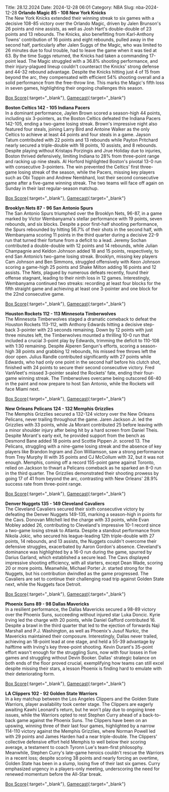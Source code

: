 Title: 28.12.2024
Date: 2024-12-28 06:01
Category: NBA 
Slug: nba-2024-12-28 
**Orlando Magic 85 - 108 New York Knicks**  
The New York Knicks extended their winning streak to six games with a decisive 108-85 victory over the Orlando Magic, driven by Jalen Brunson's 26 points and nine assists, as well as Josh Hart's double-double of 23 points and 13 rebounds. The Knicks, also benefitting from Karl-Anthony Towns' contribution of 16 points and eight rebounds, pulled away in the second half, particularly after Jalen Suggs of the Magic, who was limited to 26 minutes due to foul trouble, had to leave the game when it was tied at 63. By the time Suggs returned, the Knicks had taken a commanding 17-point lead. The Magic struggled with a 36.8% shooting performance, and their injury-plagued lineup couldn't counteract the Knicks' strong defense and 44-32 rebound advantage. Despite the Knicks hitting just 4 of 15 from beyond the arc, they compensated with efficient 54% shooting overall and a solid performance from the free-throw line. This marks the Magic's fifth loss in seven games, highlighting their ongoing challenges this season. 

[Box Score](/game/nyk-vs-orl-0022400419/box-score){:target="_blank"}, [Gamecast](/game/nyk-vs-orl-0022400419){:target="_blank"}<br>

**Boston Celtics 142 - 105 Indiana Pacers**  
In a dominant performance, Jaylen Brown scored a season-high 44 points, including six 3-pointers, as the Boston Celtics defeated the Indiana Pacers 142-105, ending a two-game losing streak. Brown's impressive night also featured four steals, joining Larry Bird and Antoine Walker as the only Celtics to achieve at least 44 points and four steals in a game. Jayson Tatum contributed with 22 points and 13 rebounds while Payton Pritchard nearly secured a triple-double with 18 points, 10 assists, and 8 rebounds. Despite playing without Kristaps Porzingis and Jrue Holiday due to injuries, Boston thrived defensively, limiting Indiana to 28% from three-point range and racking up nine steals. Al Horford highlighted Boston's pivotal 13-0 run with consecutive 3-pointers. The win prevented the Celtics' first three-game losing streak of the season, while the Pacers, missing key players such as Obi Toppin and Andrew Nembhard, lost their second consecutive game after a five-game winning streak. The two teams will face off again on Sunday in their last regular-season matchup. 

[Box Score](/game/ind-vs-bos-0022400420/box-score){:target="_blank"}, [Gamecast](/game/ind-vs-bos-0022400420){:target="_blank"}<br>

**Brooklyn Nets 87 - 96 San Antonio Spurs**  
The San Antonio Spurs triumphed over the Brooklyn Nets, 96-87, in a game marked by Victor Wembanyama's stellar performance with 19 points, seven rebounds, and six blocks. Despite a poor first-half shooting performance, the Spurs rebounded by hitting 56.7% of their shots in the second half, with Wembanyama scoring 11 points in the third quarter during a decisive 22-9 run that turned their fortune from a deficit to a lead. Jeremy Sochan contributed a double-double with 12 points and 14 rebounds, while Julian Champagnie and Keldon Johnson added 18 and 15 points, respectively, to end San Antonio’s two-game losing streak. Brooklyn, missing key players Cam Johnson and Ben Simmons, struggled offensively with Keon Johnson scoring a game-high 25 points and Shake Milton adding 16 points and 12 assists. The Nets, plagued by numerous defeats recently, found their offense stagnant, leading to their ninth loss in 12 games. Interestingly, Wembanyama continued two streaks: recording at least four blocks for the fifth straight game and achieving at least one 3-pointer and one block for the 22nd consecutive game. 

[Box Score](/game/sas-vs-bkn-0022400421/box-score){:target="_blank"}, [Gamecast](/game/sas-vs-bkn-0022400421){:target="_blank"}<br>

**Houston Rockets 112 - 113 Minnesota Timberwolves**  
The Minnesota Timberwolves staged a dramatic comeback to defeat the Houston Rockets 113-112, with Anthony Edwards hitting a decisive step-back 3-pointer with 23 seconds remaining. Down by 12 points with just three minutes left, the Timberwolves mounted a thrilling 10-0 run that included a crucial 3-point play by Edwards, trimming the deficit to 110-108 with 1:30 remaining. Despite Alperen Sengun's efforts, scoring a season-high 38 points and grabbing 12 rebounds, his missed free throws left the door open. Julius Randle contributed significantly with 27 points while Edwards, who had only one point in the second half before his clutch shot, finished with 24 points to secure their second consecutive victory. Fred VanVleet's missed 3-pointer sealed the Rockets' fate, ending their four-game winning streak. The Timberwolves overcame being outscored 66-40 in the paint and now prepare to host San Antonio, while the Rockets will face Miami next. 

[Box Score](/game/min-vs-hou-0022400422/box-score){:target="_blank"}, [Gamecast](/game/min-vs-hou-0022400422){:target="_blank"}<br>

**New Orleans Pelicans 124 - 132 Memphis Grizzlies**  
The Memphis Grizzlies secured a 132-124 victory over the New Orleans Pelicans, never trailing throughout the game. Jaren Jackson Jr. led the Grizzlies with 33 points, while Ja Morant contributed 25 before leaving with a minor shoulder injury after being hit by a hard screen from Daniel Theis. Despite Morant's early exit, he provided support from the bench as Desmond Bane added 18 points and Scottie Pippen Jr. scored 13. The Pelicans, struggling with a nine-game losing streak and the absence of key players like Brandon Ingram and Zion Williamson, saw a strong performance from Trey Murphy III with 35 points and CJ McCollum with 32, but it was not enough. Memphis, coming off a record 155-point game against Toronto, relied on Jackson to thwart a Pelicans comeback as he sparked an 8-0 run in the third quarter. The Grizzlies demonstrated their shooting prowess by going 17 of 41 from beyond the arc, contrasting with New Orleans' 28.9% success rate from three-point range. 

[Box Score](/game/mem-vs-nop-0022400423/box-score){:target="_blank"}, [Gamecast](/game/mem-vs-nop-0022400423){:target="_blank"}<br>

**Denver Nuggets 135 - 149 Cleveland Cavaliers**  
The Cleveland Cavaliers secured their sixth consecutive victory by defeating the Denver Nuggets 149-135, marking a season-high in points for the Cavs. Donovan Mitchell led the charge with 33 points, while Evan Mobley added 26, contributing to Cleveland's impressive 10-1 record since a two-game losing streak to Atlanta. Despite a standout performance from Nikola Jokic, who secured his league-leading 12th triple-double with 27 points, 14 rebounds, and 13 assists, the Nuggets couldn't overcome their defensive struggles, exacerbated by Aaron Gordon's absence. Cleveland's dominance was highlighted by a 16-0 run during the game, spurred by Darius Garland, which established a secure lead. The Cavs displayed impressive shooting efficiency, with all starters, except Dean Wade, scoring 20 or more points. Meanwhile, Michael Porter Jr. started strong for the Nuggets, but his contribution dwindled as the game progressed. The Cavaliers are set to continue their challenging road trip against Golden State next, while the Nuggets face Detroit. 

[Box Score](/game/cle-vs-den-0022400424/box-score){:target="_blank"}, [Gamecast](/game/cle-vs-den-0022400424){:target="_blank"}<br>

**Phoenix Suns 89 - 98 Dallas Mavericks**  
In a resilient performance, the Dallas Mavericks secured a 98-89 victory over the Phoenix Suns, succeeding without injured star Luka Doncic. Kyrie Irving led the charge with 20 points, while Daniel Gafford contributed 16. Despite a brawl in the third quarter that led to the ejection of forwards Naji Marshall and P.J. Washington, as well as Phoenix's Jusuf Nurkic, the Mavericks maintained their composure. Interestingly, Dallas never trailed, achieving an 18-point lead at one stage, and held a 55-39 advantage by halftime with Irving's key three-point shooting. Kevin Durant's 35-point effort wasn't enough for the struggling Suns, now with four losses in five games and struggling without Devin Booker. Dallas' strategic balance on both ends of the floor proved crucial, exemplifying how teams can still excel despite missing their stars, a lesson Phoenix is finding hard to emulate with their deteriorating form. 

[Box Score](/game/dal-vs-phx-0022400425/box-score){:target="_blank"}, [Gamecast](/game/dal-vs-phx-0022400425){:target="_blank"}<br>

**LA Clippers 102 - 92 Golden State Warriors**  
In a key matchup between the Los Angeles Clippers and the Golden State Warriors, player availability took center stage. The Clippers are eagerly awaiting Kawhi Leonard's return, but he won't play due to ongoing knee issues, while the Warriors opted to rest Stephen Curry ahead of a back-to-back game against the Phoenix Suns. The Clippers have been on an upswing, winning three of their last four games, highlighted by a narrow 114-110 victory against the Memphis Grizzlies, where Norman Powell led with 29 points and James Harden had a near triple-double. The Clippers' collective defensive effort held Memphis to well below their scoring average, a testament to coach Tyronn Lue's team-first philosophy. Meanwhile, Stephen Curry's late-game heroics couldn't rescue the Warriors in a recent loss; despite scoring 38 points and nearly forcing an overtime, Golden State has been in a slump, losing five of their last six games. Curry emphasized urgency in a players-only meeting, underscoring the need for renewed momentum before the All-Star break. 

[Box Score](/game/gsw-vs-lac-0022400426/box-score){:target="_blank"}, [Gamecast](/game/gsw-vs-lac-0022400426){:target="_blank"}<br>

